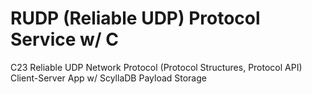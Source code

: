 # RUDP (Reliable UDP) Protocol Service w/ C
C23 Reliable UDP Network Protocol (Protocol Structures, Protocol API) Client-Server App w/ ScyllaDB Payload Storage
